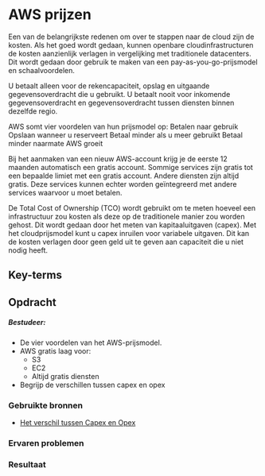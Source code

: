 # AWS prijzen
Een van de belangrijkste redenen om over te stappen naar de cloud zijn de kosten. Als het goed wordt gedaan, kunnen openbare cloudinfrastructuren de kosten aanzienlijk verlagen in vergelijking met traditionele datacenters. Dit wordt gedaan door gebruik te maken van een pay-as-you-go-prijsmodel en schaalvoordelen.

U betaalt alleen voor de rekencapaciteit, opslag en uitgaande gegevensoverdracht die u gebruikt. U betaalt nooit voor inkomende gegevensoverdracht en gegevensoverdracht tussen diensten binnen dezelfde regio.

AWS somt vier voordelen van hun prijsmodel op:
Betalen naar gebruik
Opslaan wanneer u reserveert
Betaal minder als u meer gebruikt
Betaal minder naarmate AWS groeit

Bij het aanmaken van een nieuw AWS-account krijg je de eerste 12 maanden automatisch een gratis account. Sommige services zijn gratis tot een bepaalde limiet met een gratis account.
Andere diensten zijn altijd gratis. Deze services kunnen echter worden geïntegreerd met andere services waarvoor u moet betalen.

De Total Cost of Ownership (TCO) wordt gebruikt om te meten hoeveel een infrastructuur zou kosten als deze op de traditionele manier zou worden gehost. Dit wordt gedaan door het meten van kapitaaluitgaven (capex). Met het cloudprijsmodel kunt u capex inruilen voor variabele uitgaven. Dit kan de kosten verlagen door geen geld uit te geven aan capaciteit die u niet nodig heeft.
## Key-terms

## Opdracht
##### Bestudeer:
- De vier voordelen van het AWS-prijsmodel.
- AWS gratis laag voor:
  - S3
  - EC2
  - Altijd gratis diensten
- Begrijp de verschillen tussen capex en opex
### Gebruikte bronnen
- [Het verschil tussen Capex en Opex](https://finwin.nl/capex-opex-verschil/)

### Ervaren problemen

### Resultaat
